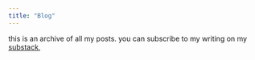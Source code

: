 ```yaml
---
title: "Blog"
---
```


this is an archive of all my posts.
you can subscribe to my writing on my [substack](https://shubhxms.substack.com/), 